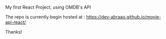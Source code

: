 My first React Project, using OMDB's API

The repo is currently begin hosted at : https://dev-abraao.github.io/movie-api-react/

Thanks!
